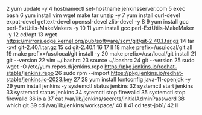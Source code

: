  2  yum update -y
    4  hostnamectl set-hostname jenkinsserver.com
    5  exec bash
    6  yum install vim wget make tar unzip -y
    7   yum install curl-devel expat-devel gettext-devel openssl-devel zlib-devel -y
    8
    9  yum install gcc perl-ExtUtils-MakeMakers -y
   10
   11  yum install gcc perl-ExtUtils-MakeMaker -y
   12  cd/opt
   13   wget https://mirrors.edge.kernel.org/pub/software/scm/git/git-2.40.1.tar.gz
   14   tar -xvf git-2.40.1.tar.gz
   15   cd git-2.40.1
   16
   17  ll
   18  make prefix=/usr/local/git all
   19  make prefix=/usr/local/git install -y
   20  make prefix=/usr/local/git install
   21  git --version
   22  vim ~/.bashrc
   23  source ~/.bashrc
   24  git --version
   25  sudo wget -O /etc/yum.repos.d/jenkins.repo https://pkg.jenkins.io/redhat-stable/jenkins.repo
   26    sudo rpm --import https://pkg.jenkins.io/redhat-stable/jenkins.io-2023.key
   27
   28   yum install fontconfig java-11-openjdk -y
   29  yum install jenkins -y
    systemctl status jenkins
   32  systemctl start jenkins
   33  systemctl status jenkins
   34  sytemctl stop firewalld
   35  systemctl stop firewalld
   36  ip a
   37  cat /var/lib/jenkins/secrets/initialAdminPassword
   38  which git
   39  cd /var/lib/jenkins/workspace/
   40  ll
   41  cd test-job1/
   42  ll

